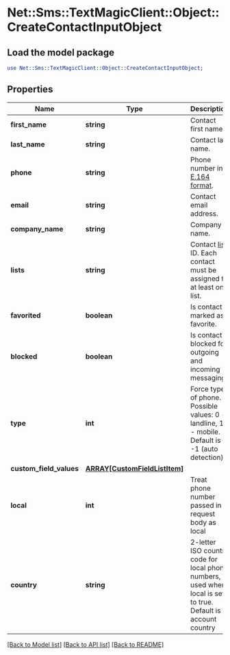 # Net::Sms::TextMagicClient::Object::CreateContactInputObject

## Load the model package
```perl
use Net::Sms::TextMagicClient::Object::CreateContactInputObject;
```

## Properties
Name | Type | Description | Notes
------------ | ------------- | ------------- | -------------
**first_name** | **string** | Contact first name. | [optional] 
**last_name** | **string** | Contact last name. | [optional] 
**phone** | **string** | Phone number in [E.164 format](https://en.wikipedia.org/wiki/E.164). | 
**email** | **string** | Contact email address. | [optional] 
**company_name** | **string** | Company name. | [optional] 
**lists** | **string** | Contact [list](http://docs.textmagictesting.com/#tag/Lists) ID. Each contact must be assigned to at least one list. | 
**favorited** | **boolean** | Is contact marked as favorite. | [optional] 
**blocked** | **boolean** | Is contact blocked for outgoing and incoming messaging. | [optional] 
**type** | **int** | Force type of phone. Possible values: 0 - landline, 1 - mobile. Default is -1 (auto detection). | [optional] 
**custom_field_values** | [**ARRAY[CustomFieldListItem]**](CustomFieldListItem.md) |  | [optional] 
**local** | **int** | Treat phone number passed in request body as local | [optional] 
**country** | **string** | 2-letter ISO country code for local phone numbers, used when local is  set to true. Default is account country | [optional] 

[[Back to Model list]](../README.md#documentation-for-models) [[Back to API list]](../README.md#documentation-for-api-endpoints) [[Back to README]](../README.md)



